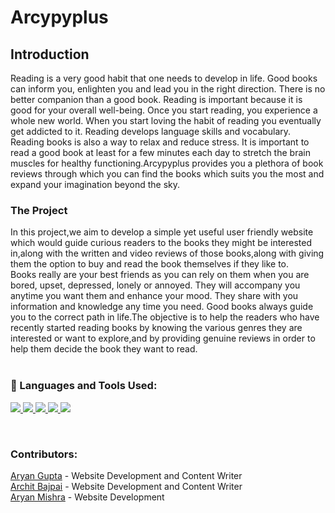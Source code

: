 # Arcypyplus 

## Introduction
Reading is a very good habit that one needs to develop in life. Good books can inform you, enlighten you and lead you in the right direction. There is no better companion than a good book. Reading is important because it is good for your overall well-being. Once you start reading, you experience a whole new world. When you start loving the habit of reading you eventually get addicted to it. Reading develops language skills and vocabulary. Reading books is also a way to relax and reduce stress. It is important to read a good book at least for a few minutes each day to stretch the brain muscles for healthy functioning.Arcypyplus provides you a plethora of book reviews through which you can find the books which suits you the most and expand your imagination beyond the sky.

### **The Project**
In this project,we aim to develop a simple yet useful user friendly website which would guide curious readers to the books they might be interested in,along with the written and video reviews of those books,along with giving them the option to buy and read the book themselves if they like to.
<br>
Books really are your best friends as you can rely on them when you are bored, upset, depressed, lonely or annoyed. They will accompany you anytime you want them and enhance your mood. They share with you information and knowledge any time you need. Good books always guide you to the correct path in life.The objective is to help the readers who have recently started reading books by knowing the various genres they are interested or want to explore,and by providing genuine reviews in order to help them decide the book they want to read.
<br>
<br>
### 🚀 Languages and Tools Used:
<p align="left"> 
    <a href="https://www.w3.org/html/" target="_blank"> <img src="https://img.icons8.com/color/48/000000/html-5.png"/> </a> 
    <a href="https://www.w3schools.com/css/" target="_blank"> <img src="https://img.icons8.com/color/48/000000/css3.png"/> </a>
    <a href="https://developer.mozilla.org/en-US/docs/Web/JavaScript" target="_blank"> <img src="https://img.icons8.com/color/48/000000/javascript.png"/> </a> 
    <a href="https://git-scm.com/" target="_blank"> <img src="https://img.icons8.com/color/48/000000/git.png"/> </a>
    <a href="https://code.visualstudio.com/" target="_blank"> <img src="https://img.icons8.com/color/48/000000/visual-studio-code-2019.png"/> </a>
</p>
<br>
    
 ### Contributors: 
 <p>
 <a href="https://github.com/aryanguptaaa" target="_blank" title="Go to Aryan's Github Profile">Aryan Gupta</a> - Website Development and Content Writer
 <br>
 <a href="https://github.com/architO21" target="_blank" title="Go to Archit's Github Profile">Archit Bajpai</a> - Website Development and Content Writer
 <br>
 <a href="https://github.com/aryanmishra24" target="_blank" title="Go to Aryan's Github Profile">Aryan Mishra</a> - Website Development
 <br>
 </p>
<br>


